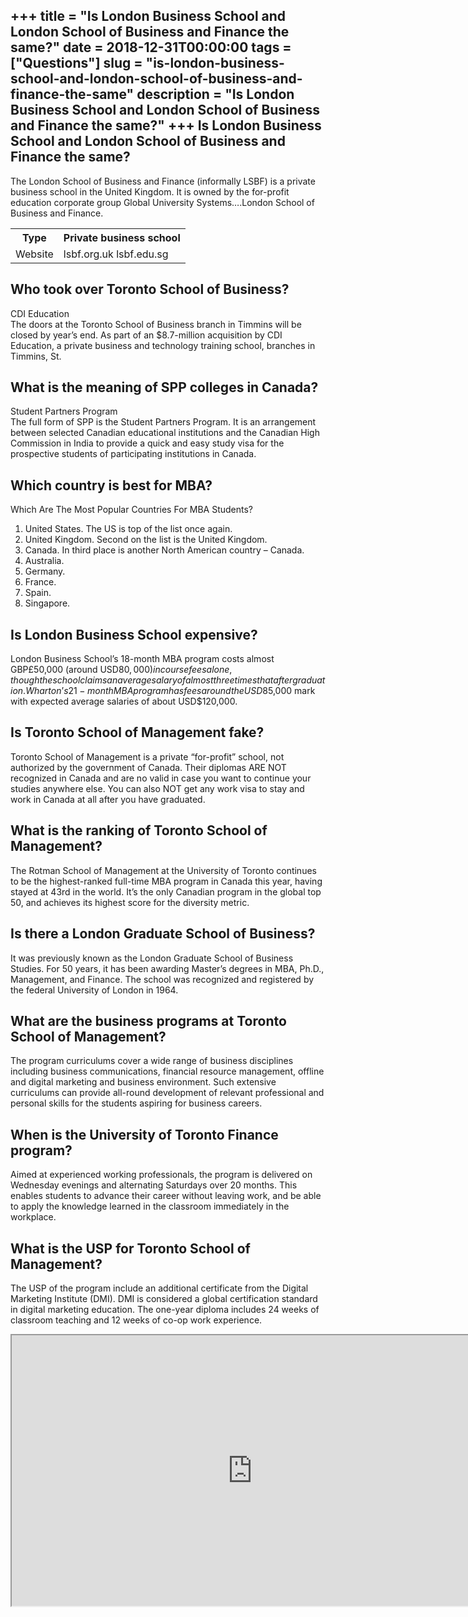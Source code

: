 +++
title = "Is London Business School and London School of Business and Finance the same?"
date = 2018-12-31T00:00:00
tags = ["Questions"]
slug = "is-london-business-school-and-london-school-of-business-and-finance-the-same"
description = "Is London Business School and London School of Business and Finance the same?"
+++
Is London Business School and London School of Business and Finance the same?
-----------------------------------------------------------------------------

The London School of Business and Finance (informally LSBF) is a private business school in the United Kingdom. It is owned by the for-profit education corporate group Global University Systems….London School of Business and Finance.

<table><tr><th>Type</th><th>Private business school</th></tr><tr><td>Website</td><td>lsbf.org.uk lsbf.edu.sg</td></tr></table>

Who took over Toronto School of Business?
-----------------------------------------

CDI Education  
The doors at the Toronto School of Business branch in Timmins will be closed by year’s end. As part of an $8.7-million acquisition by CDI Education, a private business and technology training school, branches in Timmins, St.

What is the meaning of SPP colleges in Canada?
----------------------------------------------

Student Partners Program  
The full form of SPP is the Student Partners Program. It is an arrangement between selected Canadian educational institutions and the Canadian High Commission in India to provide a quick and easy study visa for the prospective students of participating institutions in Canada.

Which country is best for MBA?
------------------------------

Which Are The Most Popular Countries For MBA Students?

1. United States. The US is top of the list once again.
2. United Kingdom. Second on the list is the United Kingdom.
3. Canada. In third place is another North American country – Canada.
4. Australia.
5. Germany.
6. France.
7. Spain.
8. Singapore.

Is London Business School expensive?
------------------------------------

London Business School’s 18-month MBA program costs almost GBP£50,000 (around USD$80,000) in course fees alone, though the school claims an average salary of almost three times that after graduation. Wharton’s 21-month MBA program has fees around the USD$85,000 mark with expected average salaries of about USD$120,000.

Is Toronto School of Management fake?
-------------------------------------

Toronto School of Management is a private “for-profit” school, not authorized by the government of Canada. Their diplomas ARE NOT recognized in Canada and are no valid in case you want to continue your studies anywhere else. You can also NOT get any work visa to stay and work in Canada at all after you have graduated.

What is the ranking of Toronto School of Management?
----------------------------------------------------

The Rotman School of Management at the University of Toronto continues to be the highest-ranked full-time MBA program in Canada this year, having stayed at 43rd in the world. It’s the only Canadian program in the global top 50, and achieves its highest score for the diversity metric.

Is there a London Graduate School of Business?
----------------------------------------------

It was previously known as the London Graduate School of Business Studies. For 50 years, it has been awarding Master’s degrees in MBA, Ph.D., Management, and Finance. The school was recognized and registered by the federal University of London in 1964.

What are the business programs at Toronto School of Management?
---------------------------------------------------------------

The program curriculums cover a wide range of business disciplines including business communications, financial resource management, offline and digital marketing and business environment. Such extensive curriculums can provide all-round development of relevant professional and personal skills for the students aspiring for business careers.

When is the University of Toronto Finance program?
--------------------------------------------------

Aimed at experienced working professionals, the program is delivered on Wednesday evenings and alternating Saturdays over 20 months. This enables students to advance their career without leaving work, and be able to apply the knowledge learned in the classroom immediately in the workplace.

What is the USP for Toronto School of Management?
-------------------------------------------------

The USP of the program include an additional certificate from the Digital Marketing Institute (DMI). DMI is considered a global certification standard in digital marketing education. The one-year diploma includes 24 weeks of classroom teaching and 12 weeks of co-op work experience.

<iframe allow="accelerometer; autoplay; clipboard-write; encrypted-media; gyroscope; picture-in-picture" allowfullscreen="" class="__youtube_prefs__  epyt-is-override  no-lazyload" data-no-lazy="1" data-origheight="433" data-origwidth="770" data-skipgform_ajax_framebjll="" height="433" id="_ytid_76742" loading="lazy" src="https://www.youtube.com/embed/KS3DntT3EXA?enablejsapi=1&autoplay=0&cc_load_policy=0&cc_lang_pref=&iv_load_policy=1&loop=0&modestbranding=0&rel=1&fs=1&playsinline=0&autohide=2&theme=dark&color=red&controls=1&" title="YouTube player" width="770"></iframe>